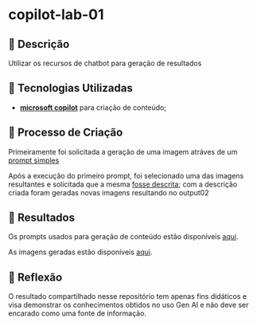 # copilot-lab-01

## 📒 Descrição
Utilizar os recursos de chatbot para geração de resultados

## 🤖 Tecnologias Utilizadas
- **[microsoft copilot](https://copilot.microsoft.com/#)** para criação de conteúdo;


## 🧐 Processo de Criação
Primeiramente foi solicitada a geração de uma imagem atráves de um [prompt simples](https://github.com/tramalho/copilot-lab-01/blob/main/input/input.md#criar-uma-imagem-de-uma-mulher-na-nuvem)

Após a execução do primeiro prompt, foi selecionado uma das imagens resultantes e solicitada que a mesma [fosse descrita](https://github.com/tramalho/copilot-lab-01/blob/main/input/input.md#crie-um-prompt-descrevendo-a-imagem-abaixo-regras---deve-ser-no-estilo-manga-utilizar-cores-psicodélicas---utilizar-idioma-pt_br); com a descrição criada foram geradas novas imagens resultando no output02

## 🚀 Resultados

Os prompts usados para geração de conteúdo estão disponíveis [aqui](input/input.md).

As imagens geradas estão disponíveis [aqui](output/img).

## 💭 Reflexão
O resultado compartilhado nesse repositório tem apenas fins didáticos e visa demonstrar os conhecimentos obtidos no uso Gen AI e não deve ser encarado como uma fonte de informação.

